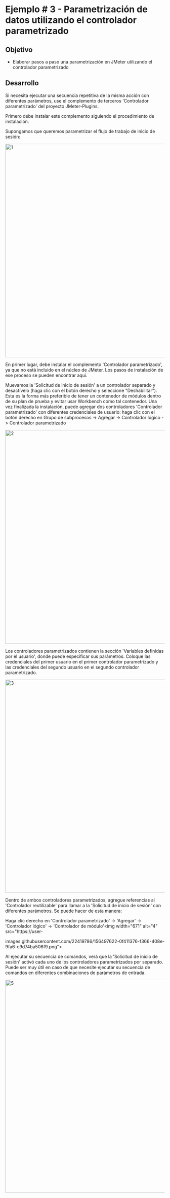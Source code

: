 # Ejemplo # 3 - Parametrización de datos utilizando el controlador parametrizado

## Objetivo

* Elaborar pasos a paso una parametrización en JMeter utilizando el controlador parametrizado

## Desarrollo

Si necesita ejecutar una secuencia repetitiva de la misma acción con diferentes parámetros, use el complemento de terceros 'Controlador parametrizado' del proyecto JMeter-Plugins.

Primero debe instalar este complemento siguiendo el procedimiento de instalación.

Supongamos que queremos parametrizar el flujo de trabajo de inicio de sesión:

<img width="673" alt="1" src="https://user-images.githubusercontent.com/22419786/156497560-067e0722-746e-4b36-bc55-8c4cec4c9178.png">

En primer lugar, debe instalar el complemento 'Controlador parametrizado', ya que no está incluido en el núcleo de JMeter. Los pasos de instalación de ese proceso se pueden encontrar aquí.

Muevamos la 'Solicitud de inicio de sesión' a un controlador separado y desactívelo (haga clic con el botón derecho y seleccione "Deshabilitar"). Esta es la forma más preferible de tener un contenedor de módulos dentro de su plan de prueba y evitar usar Workbench como tal contenedor. Una vez finalizada la instalación, puede agregar dos controladores 'Controlador parametrizado' con diferentes credenciales de usuario: haga clic con el botón derecho en Grupo de subprocesos -> Agregar -> Controlador lógico -> Controlador parametrizado

<img width="674" alt="2" src="https://user-images.githubusercontent.com/22419786/156497577-416eef81-6fd1-46d9-8e2f-7693ce98cb28.png">

Los controladores parametrizados contienen la sección 'Variables definidas por el usuario', donde puede especificar sus parámetros. Coloque las credenciales del primer usuario en el primer controlador parametrizado y las credenciales del segundo usuario en el segundo controlador parametrizado.

<img width="672" alt="3" src="https://user-images.githubusercontent.com/22419786/156497586-b5f71659-0d54-4d5e-8003-eb909e1f25ce.png">

Dentro de ambos controladores parametrizados, agregue referencias al 'Controlador reutilizable' para llamar a la 'Solicitud de inicio de sesión' con diferentes parámetros. Se puede hacer de esta manera:

Haga clic derecho en 'Controlador parametrizado' -> 'Agregar' -> 'Controlador lógico' -> 'Controlador de módulo'<img width="671" alt="4" src="https://user-
  
images.githubusercontent.com/22419786/156497622-0f411376-f366-408e-9fa6-c9d74ba506f9.png">

Al ejecutar su secuencia de comandos, verá que la 'Solicitud de inicio de sesión' activó cada uno de los controladores parametrizados por separado. Puede ser muy útil en caso de que necesite ejecutar su secuencia de comandos en diferentes combinaciones de parámetros de entrada.

<img width="671" alt="5" src="https://user-images.githubusercontent.com/22419786/156497653-10926c65-37a0-48e9-8877-150677e0f603.png">

